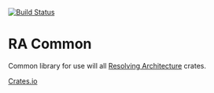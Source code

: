 [![Build Status](https://travis-ci.com/resolvingarchitecture/ra-common.svg?branch=master)](https://travis-ci.com/resolvingarchitecture/ra-common)
# RA Common
Common library for use will all [Resolving Architecture](https://github.com/resolvingarchitecture) crates.

[Crates.io](https://crates.io/crates/ra_common)
